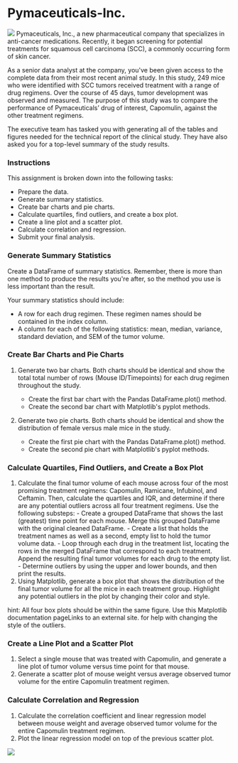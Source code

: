 # Pymaceuticals-Inc.

<img src="https://capsule-render.vercel.app/api?type=waving&color=BDBDC8&height=150&section=header" />
Pymaceuticals, Inc., a new pharmaceutical company that specializes in anti-cancer medications. Recently, it began screening for potential treatments for squamous cell carcinoma (SCC), a commonly occurring form of skin cancer.

As a senior data analyst at the company, you've been given access to the complete data from their most recent animal study. In this study, 249 mice who were identified with SCC tumors received treatment with a range of drug regimens. Over the course of 45 days, tumor development was observed and measured. The purpose of this study was to compare the performance of Pymaceuticals’ drug of interest, Capomulin, against the other treatment regimens.

The executive team has tasked you with generating all of the tables and figures needed for the technical report of the clinical study. They have also asked you for a top-level summary of the study results.

### Instructions

This assignment is broken down into the following tasks:
-  Prepare the data.
-  Generate summary statistics.
-  Create bar charts and pie charts.
-  Calculate quartiles, find outliers, and create a box plot.
-  Create a line plot and a scatter plot.
-  Calculate correlation and regression.
-  Submit your final analysis.

### Generate Summary Statistics

Create a DataFrame of summary statistics. Remember, there is more than one method to produce the results you're after, so the method you use is less important than the result.

Your summary statistics should include:
  -  A row for each drug regimen. These regimen names should be contained in the index column.
  -  A column for each of the following statistics: mean, median, variance, standard deviation, and SEM of the tumor volume.

### Create Bar Charts and Pie Charts
  1.  Generate two bar charts. Both charts should be identical and show the total total number of rows (Mouse ID/Timepoints) for each drug regimen throughout the study.
      -  Create the first bar chart with the Pandas DataFrame.plot() method.
      -  Create the second bar chart with Matplotlib's pyplot methods.

  2.  Generate two pie charts. Both charts should be identical and show the distribution of female versus male mice in the study.
      -  Create the first pie chart with the Pandas DataFrame.plot() method.
      -  Create the second pie chart with Matplotlib's pyplot methods.

### Calculate Quartiles, Find Outliers, and Create a Box Plot
  1.  Calculate the final tumor volume of each mouse across four of the most promising treatment regimens: Capomulin, Ramicane, Infubinol, and Ceftamin. Then, calculate the quartiles and IQR, and determine if there are any potential outliers across all four treatment regimens. Use the following substeps:
     -  Create a grouped DataFrame that shows the last (greatest) time point for each mouse. Merge this grouped DataFrame with the original cleaned DataFrame.
     -  Create a list that holds the treatment names as well as a second, empty list to hold the tumor volume data.
     -  Loop through each drug in the treatment list, locating the rows in the merged DataFrame that correspond to each treatment. Append the resulting final tumor volumes for each drug to the empty list.
     -  Determine outliers by using the upper and lower bounds, and then print the results.
  2.  Using Matplotlib, generate a box plot that shows the distribution of the final tumor volume for all the mice in each treatment group. Highlight any potential outliers in the plot by changing their color and style.

hint: All four box plots should be within the same figure. Use this Matplotlib documentation pageLinks to an external site. for help with changing the style of the outliers.

### Create a Line Plot and a Scatter Plot
  1.  Select a single mouse that was treated with Capomulin, and generate a line plot of tumor volume versus time point for that mouse.
  2.  Generate a scatter plot of mouse weight versus average observed tumor volume for the entire Capomulin treatment regimen.

### Calculate Correlation and Regression
  1.  Calculate the correlation coefficient and linear regression model between mouse weight and average observed tumor volume for the entire Capomulin treatment regimen.
  2.  Plot the linear regression model on top of the previous scatter plot.

<img src="https://capsule-render.vercel.app/api?type=waving&color=BDBDC8&height=150&section=footer" />
